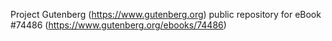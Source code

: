 Project Gutenberg (https://www.gutenberg.org) public repository for
eBook #74486 (https://www.gutenberg.org/ebooks/74486)
